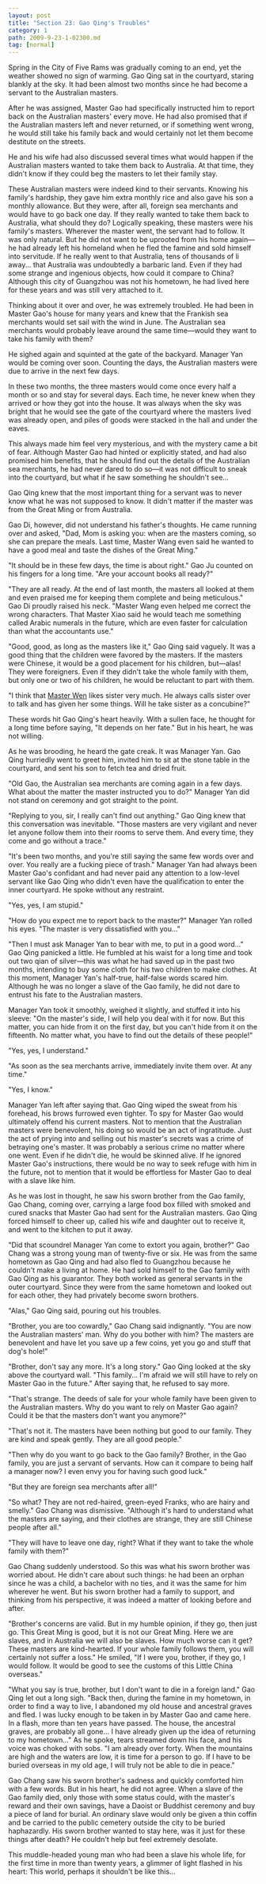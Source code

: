 ```yaml
---
layout: post
title: "Section 23: Gao Qing's Troubles"
category: 1
path: 2009-9-23-1-02300.md
tag: [normal]
---
```


Spring in the City of Five Rams was gradually coming to an end, yet the weather showed no sign of warming. Gao Qing sat in the courtyard, staring blankly at the sky. It had been almost two months since he had become a servant to the Australian masters.

After he was assigned, Master Gao had specifically instructed him to report back on the Australian masters' every move. He had also promised that if the Australian masters left and never returned, or if something went wrong, he would still take his family back and would certainly not let them become destitute on the streets.

He and his wife had also discussed several times what would happen if the Australian masters wanted to take them back to Australia. At that time, they didn't know if they could beg the masters to let their family stay.

These Australian masters were indeed kind to their servants. Knowing his family's hardship, they gave him extra monthly rice and also gave his son a monthly allowance. But they were, after all, foreign sea merchants and would have to go back one day. If they really wanted to take them back to Australia, what should they do? Logically speaking, these masters were his family's masters. Wherever the master went, the servant had to follow. It was only natural. But he did not want to be uprooted from his home again—he had already left his homeland when he fled the famine and sold himself into servitude. If he really went to that Australia, tens of thousands of li away... that Australia was undoubtedly a barbaric land. Even if they had some strange and ingenious objects, how could it compare to China? Although this city of Guangzhou was not his hometown, he had lived here for these years and was still very attached to it.

Thinking about it over and over, he was extremely troubled. He had been in Master Gao's house for many years and knew that the Frankish sea merchants would set sail with the wind in June. The Australian sea merchants would probably leave around the same time—would they want to take his family with them?

He sighed again and squinted at the gate of the backyard. Manager Yan would be coming over soon. Counting the days, the Australian masters were due to arrive in the next few days.

In these two months, the three masters would come once every half a month or so and stay for several days. Each time, he never knew when they arrived or how they got into the house. It was always when the sky was bright that he would see the gate of the courtyard where the masters lived was already open, and piles of goods were stacked in the hall and under the eaves.

This always made him feel very mysterious, and with the mystery came a bit of fear. Although Master Gao had hinted or explicitly stated, and had also promised him benefits, that he should find out the details of the Australian sea merchants, he had never dared to do so—it was not difficult to sneak into the courtyard, but what if he saw something he shouldn't see...

Gao Qing knew that the most important thing for a servant was to never know what he was not supposed to know. It didn't matter if the master was from the Great Ming or from Australia.

Gao Di, however, did not understand his father's thoughts. He came running over and asked, "Dad, Mom is asking you: when are the masters coming, so she can prepare the meals. Last time, Master Wang even said he wanted to have a good meal and taste the dishes of the Great Ming."

"It should be in these few days, the time is about right." Gao Ju counted on his fingers for a long time. "Are your account books all ready?"

"They are all ready. At the end of last month, the masters all looked at them and even praised me for keeping them complete and being meticulous." Gao Di proudly raised his neck. "Master Wang even helped me correct the wrong characters. That Master Xiao said he would teach me something called Arabic numerals in the future, which are even faster for calculation than what the accountants use."

"Good, good, as long as the masters like it," Gao Qing said vaguely. It was a good thing that the children were favored by the masters. If the masters were Chinese, it would be a good placement for his children, but—alas! They were foreigners. Even if they didn't take the whole family with them, but only one or two of his children, he would be reluctant to part with them.

"I think that [Master Wen][y002] likes sister very much. He always calls sister over to talk and has given her some things. Will he take sister as a concubine?"

These words hit Gao Qing's heart heavily. With a sullen face, he thought for a long time before saying, "It depends on her fate." But in his heart, he was not willing.

As he was brooding, he heard the gate creak. It was Manager Yan. Gao Qing hurriedly went to greet him, invited him to sit at the stone table in the courtyard, and sent his son to fetch tea and dried fruit.

"Old Gao, the Australian sea merchants are coming again in a few days. What about the matter the master instructed you to do?" Manager Yan did not stand on ceremony and got straight to the point.

"Replying to you, sir, I really can't find out anything." Gao Qing knew that this conversation was inevitable. "Those masters are very vigilant and never let anyone follow them into their rooms to serve them. And every time, they come and go without a trace."

"It's been two months, and you're still saying the same few words over and over. You really are a fucking piece of trash." Manager Yan had always been Master Gao's confidant and had never paid any attention to a low-level servant like Gao Qing who didn't even have the qualification to enter the inner courtyard. He spoke without any restraint.

"Yes, yes, I am stupid."

"How do you expect me to report back to the master?" Manager Yan rolled his eyes. "The master is very dissatisfied with you..."

"Then I must ask Manager Yan to bear with me, to put in a good word..." Gao Qing panicked a little. He fumbled at his waist for a long time and took out two qian of silver—this was what he had saved up in the past two months, intending to buy some cloth for his two children to make clothes. At this moment, Manager Yan's half-true, half-false words scared him. Although he was no longer a slave of the Gao family, he did not dare to entrust his fate to the Australian masters.

Manager Yan took it smoothly, weighed it slightly, and stuffed it into his sleeve: "On the master's side, I will help you deal with it for now. But this matter, you can hide from it on the first day, but you can't hide from it on the fifteenth. No matter what, you have to find out the details of these people!"

"Yes, yes, I understand."

"As soon as the sea merchants arrive, immediately invite them over. At any time."

"Yes, I know."

Manager Yan left after saying that. Gao Qing wiped the sweat from his forehead, his brows furrowed even tighter. To spy for Master Gao would ultimately offend his current masters. Not to mention that the Australian masters were benevolent, his doing so would be an act of ingratitude. Just the act of prying into and selling out his master's secrets was a crime of betraying one's master. It was probably a serious crime no matter where one went. Even if he didn't die, he would be skinned alive. If he ignored Master Gao's instructions, there would be no way to seek refuge with him in the future, not to mention that it would be effortless for Master Gao to deal with a slave like him.

As he was lost in thought, he saw his sworn brother from the Gao family, Gao Chang, coming over, carrying a large food box filled with smoked and cured snacks that Master Gao had sent for the Australian masters. Gao Qing forced himself to cheer up, called his wife and daughter out to receive it, and went to the kitchen to put it away.

"Did that scoundrel Manager Yan come to extort you again, brother?" Gao Chang was a strong young man of twenty-five or six. He was from the same hometown as Gao Qing and had also fled to Guangzhou because he couldn't make a living at home. He had sold himself to the Gao family with Gao Qing as his guarantor. They both worked as general servants in the outer courtyard. Since they were from the same hometown and looked out for each other, they had privately become sworn brothers.

"Alas," Gao Qing said, pouring out his troubles.

"Brother, you are too cowardly," Gao Chang said indignantly. "You are now the Australian masters' man. Why do you bother with him? The masters are benevolent and have let you save up a few coins, yet you go and stuff that dog's hole!"

"Brother, don't say any more. It's a long story." Gao Qing looked at the sky above the courtyard wall. "This family... I'm afraid we will still have to rely on Master Gao in the future." After saying that, he refused to say more.

"That's strange. The deeds of sale for your whole family have been given to the Australian masters. Why do you want to rely on Master Gao again? Could it be that the masters don't want you anymore?"

"That's not it. The masters have been nothing but good to our family. They are kind and speak gently. They are all good people."

"Then why do you want to go back to the Gao family? Brother, in the Gao family, you are just a servant of servants. How can it compare to being half a manager now? I even envy you for having such good luck."

"But they are foreign sea merchants after all!"

"So what? They are not red-haired, green-eyed Franks, who are hairy and smelly." Gao Chang was dismissive. "Although it's hard to understand what the masters are saying, and their clothes are strange, they are still Chinese people after all."

"They will have to leave one day, right? What if they want to take the whole family with them?"

Gao Chang suddenly understood. So this was what his sworn brother was worried about. He didn't care about such things: he had been an orphan since he was a child, a bachelor with no ties, and it was the same for him wherever he went. But his sworn brother had a family to support, and thinking from his perspective, it was indeed a matter of looking before and after.

"Brother's concerns are valid. But in my humble opinion, if they go, then just go. This Great Ming is good, but it is not our Great Ming. Here we are slaves, and in Australia we will also be slaves. How much worse can it get? These masters are kind-hearted. If your whole family follows them, you will certainly not suffer a loss." He smiled, "If I were you, brother, if they go, I would follow. It would be good to see the customs of this Little China overseas."

"What you say is true, brother, but I don't want to die in a foreign land." Gao Qing let out a long sigh. "Back then, during the famine in my hometown, in order to find a way to live, I abandoned my old house and ancestral graves and fled. I was lucky enough to be taken in by Master Gao and came here. In a flash, more than ten years have passed. The house, the ancestral graves, are probably all gone... I have already given up the idea of returning to my hometown..." As he spoke, tears streamed down his face, and his voice was choked with sobs. "I am already over forty. When the mountains are high and the waters are low, it is time for a person to go. If I have to be buried overseas in my old age, I will truly not be able to die in peace."

Gao Chang saw his sworn brother's sadness and quickly comforted him with a few words. But in his heart, he did not agree. When a slave of the Gao family died, only those with some status could, with the master's reward and their own savings, have a Daoist or Buddhist ceremony and buy a piece of land for burial. An ordinary slave would only be given a thin coffin and be carried to the public cemetery outside the city to be buried haphazardly. His sworn brother wanted to stay here, was it just for these things after death? He couldn't help but feel extremely desolate.

This muddle-headed young man who had been a slave his whole life, for the first time in more than twenty years, a glimmer of light flashed in his heart: This world, perhaps it shouldn't be like this...

[y002]: /characters/y002 "Wen Desi"